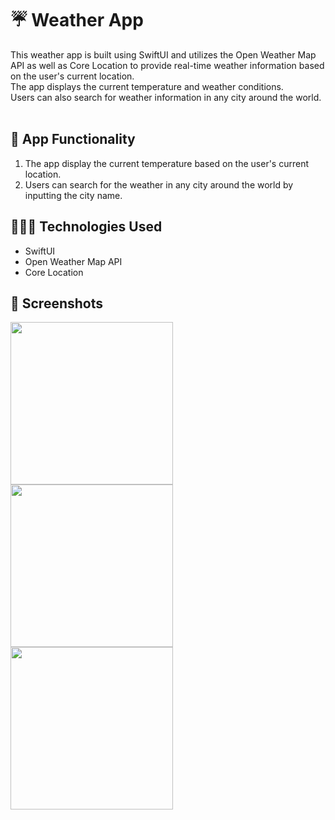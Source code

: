 # ☔️ Weather App
<p>
 This weather app is built using SwiftUI and utilizes the Open Weather Map API as well as Core Location to provide real-time weather information based on the user's current location. </br>
 The app displays the current temperature and weather conditions. </br>
 Users can also search for weather information in any city around the world. </br>
 </br> 
</p>

## 📱 App Functionality

1. The app display the current temperature based on the user's current location.
2. Users can search for the weather in any city around the world by inputting the city name.

## 👩🏻‍💻 Technologies Used
- SwiftUI
- Open Weather Map API
- Core Location

## 📸 Screenshots
<img src='https://www.linkpicture.com/q/IMG_6161.png' type='image' width="260"> <img src='https://www.linkpicture.com/q/IMG_6162.png' type='image' width="260"> <img src='https://www.linkpicture.com/q/IMG_6163.png' type='image' width="260">

